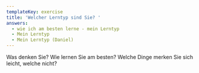```yaml
---
templateKey: exercise
title: 'Welcher Lerntyp sind Sie? '
answers:
  - wie ich am besten lerne - mein Lerntyp
  - Mein Lerntyp
  - Mein Lerntyp (Daniel)
---
```

Was denken Sie? Wie lernen Sie am besten? Welche Dinge merken Sie  sich leicht, welche nicht?

